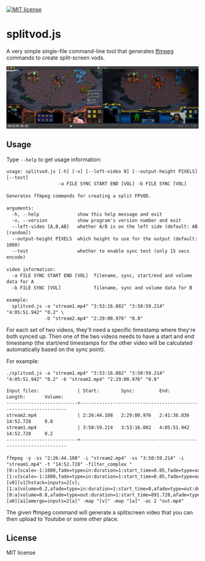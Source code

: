 [![MIT license](https://img.shields.io/badge/license-MIT-brightgreen.svg)](https://opensource.org/licenses/MIT)

# splitvod.js

A very simple single-file command-line tool that generates [ffmpeg](https://www.ffmpeg.org/) commands to create split-screen vods.

<p align="center"><a href="https://www.youtube.com/watch?v=fcH93rgsQCI"><img align="center" src="resources/example.png" alt="splitvod.js output example"></a></p>

## Usage

Type `--help` to get usage information:

```
usage: splitvod.js [-h] [-v] [--left-video N] [--output-height PIXELS] [--test]
                   -a FILE SYNC START END [VOL] -b FILE SYNC [VOL]

Generates ffmpeg commands for creating a split FPVOD.

arguments:
  -h, --help              show this help message and exit
  -v, --version           show program's version number and exit
  --left-video {A,B,AB}   whether A/B is on the left side (default: AB [random])
  --output-height PIXELS  which height to use for the output (default: 1080)
  --test                  whether to enable sync test (only 15 secs encode)

video information:
  -a FILE SYNC START END [VOL]  filename, sync, start/end and volume data for A
  -b FILE SYNC [VOL]            filename, sync and volume data for B

example:
  splitvod.js -a "stream1.mp4" "3:53:16.082" "3:50:59.214" "4:05:51.942" "0.2" \
              -b "stream2.mp4" "2:29:00.976" "0.8"
```

For each set of two videos, they'll need a specific timestamp where they're both synced up. Then one of the two videos needs to have a start and end timestamp (the start/end timestamps for the other video will be calculated automatically based on the sync point).

For example:

```
./splitvod.js -a "stream1.mp4" "3:53:16.082" "3:50:59.214" "4:05:51.942" "0.2" -b "stream2.mp4" "2:29:00.976" "0.8"
```

```
Input files:              | Start:        Sync:         End:          Length:       Volume: 
--------------------------+-----------------------------------------------------------------
stream2.mp4               | 2:26:44.108   2:29:00.976   2:41:36.836   14:52.728     0.8     
stream1.mp4               | 3:50:59.214   3:53:16.082   4:05:51.942   14:52.728     0.2     
--------------------------+-----------------------------------------------------------------

ffmpeg -y -ss "2:26:44.108" -i "stream2.mp4" -ss "3:50:59.214" -i "stream1.mp4" -t "14:52.728" -filter_complex "[0:v]scale=-1:1080,fade=type=in:duration=1:start_time=0.05,fade=type=out:duration=1:start_time=891.728[v0];[1:v]scale=-1:1080,fade=type=in:duration=1:start_time=0.05,fade=type=out:duration=1:start_time=891.728[v1];[v0][v1]hstack=inputs=2[v];[1:a]volume=0.2,afade=type=in:duration=1:start_time=0,afade=type=out:duration=1:start_time=891.728[a1];[0:a]volume=0.8,afade=type=out:duration=1:start_time=891.728,afade=type=out:duration=1:start_time=891.728[a0];[a0][a1]amerge=inputs=2[a]" -map "[v]" -map "[a]" -ac 2 "out.mp4"
```

The given ffmpeg command will generate a splitscreen video that you can then upload to Youtube or some other place.

## License

MIT license

